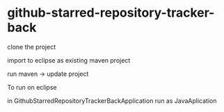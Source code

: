 # github-starred-repository-tracker-back

clone the project 

import to eclipse as existing maven project 

run maven -> update project

To run on eclipse

in GithubStarredRepositoryTrackerBackApplication run as JavaAplication
